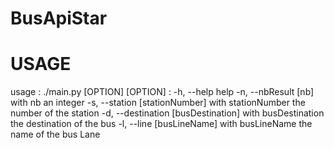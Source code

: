 # BusApiStar


# USAGE
usage : ./main.py [OPTION]
[OPTION] : 
    -h, --help  help
    -n, --nbResult [nb] with nb an integer
    -s, --station [stationNumber] with stationNumber the number of the station
    -d, --destination [busDestination] with busDestination the destination of the bus
    -l, --line [busLineName] with busLineName the name of the bus Lane
